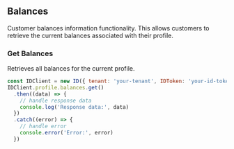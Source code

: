 ## Balances

Customer balances information functionality.
This allows customers to retrieve the current balances associated with their profile.

### Get Balances

Retrieves all balances for the current profile.
```javascript
const IDClient = new ID({ tenant: 'your-tenant', IDToken: 'your-id-token', config: {} })
IDClient.profile.balances.get()
  .then((data) => {
    // handle response data
    console.log('Response data:', data)
  })
  .catch((error) => {
    // handle error
    console.error('Error:', error)
  })
```